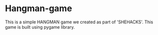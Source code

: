 # Hangman-game
This is a simple HANGMAN game we created as part of 'SHEHACKS'.
This game is built using  pygame library.
